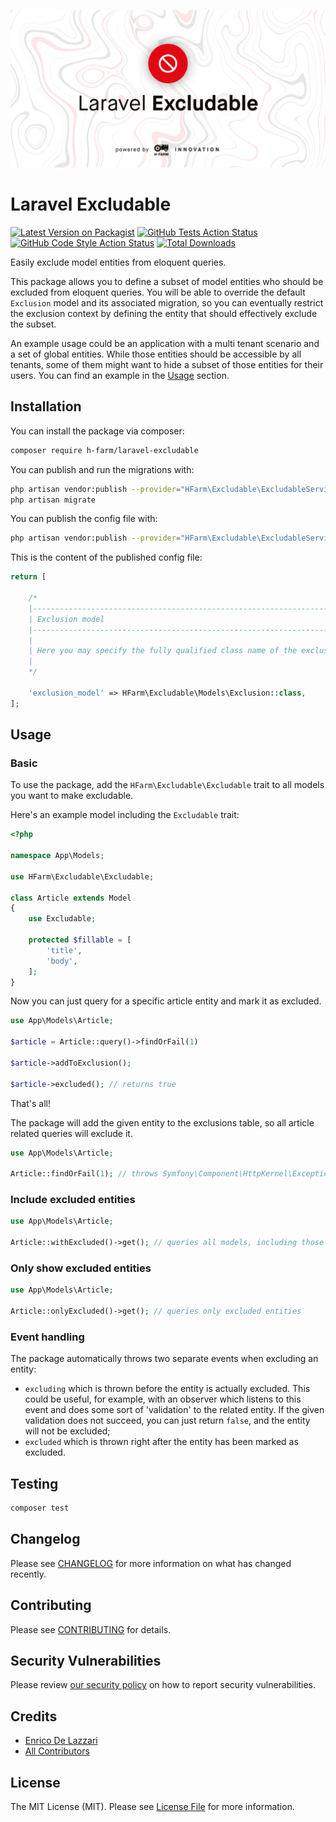 <p align="center"><img src="/art/socialcard.png" alt="Social Card of Laravel Excludable"></p>

# Laravel Excludable

[![Latest Version on Packagist](https://img.shields.io/packagist/v/h-farm/laravel-excludable.svg?style=flat-square)](https://packagist.org/packages/h-farm/laravel-excludable)
[![GitHub Tests Action Status](https://img.shields.io/github/workflow/status/h-farm/laravel-excludable/run-tests?label=tests)](https://github.com/h-farm/laravel-excludable/actions?query=workflow%3Arun-tests+branch%3Amaster)
[![GitHub Code Style Action Status](https://img.shields.io/github/workflow/status/h-farm/laravel-excludable/Check%20&%20fix%20styling?label=code%20style)](https://github.com/h-farm/laravel-excludable/actions?query=workflow%3A"Check+%26+fix+styling"+branch%3Amaster)
[![Total Downloads](https://img.shields.io/packagist/dt/h-farm/laravel-excludable.svg?style=flat-square)](https://packagist.org/packages/h-farm/laravel-excludable)

Easily exclude model entities from eloquent queries. 

This package allows you to define a subset of model entities who should be excluded from eloquent queries.
You will be able to override the default `Exclusion` model and its associated migration, so you can eventually restrict the exclusion context by defining the entity that should effectively exclude the subset. 

An example usage could be an application with a multi tenant scenario and a set of global entities.
While those entities should be accessible by all tenants, some of them might want to hide a subset of those entities for their users.
You can find an example in the [Usage](#usage) section.

## Installation

You can install the package via composer:

```bash
composer require h-farm/laravel-excludable
```

You can publish and run the migrations with:

```bash
php artisan vendor:publish --provider="HFarm\Excludable\ExcludableServiceProvider" --tag="excludable-migrations"
php artisan migrate
```

You can publish the config file with:
```bash
php artisan vendor:publish --provider="HFarm\Excludable\ExcludableServiceProvider" --tag="excludable-config"
```

This is the content of the published config file:

```php
return [

    /*
    |--------------------------------------------------------------------------
    | Exclusion model
    |--------------------------------------------------------------------------
    |
    | Here you may specify the fully qualified class name of the exclusion model.
    |
    */

    'exclusion_model' => HFarm\Excludable\Models\Exclusion::class,
];

```

## Usage

### Basic

To use the package, add the `HFarm\Excludable\Excludable` trait to all models you want to make excludable.

Here's an example model including the `Excludable` trait:

``` php
<?php

namespace App\Models;

use HFarm\Excludable\Excludable;

class Article extends Model
{
    use Excludable;

    protected $fillable = [
        'title',
        'body',
    ];
}
```

Now you can just query for a specific article entity and mark it as excluded.

``` php
use App\Models\Article;

$article = Article::query()->findOrFail(1)

$article->addToExclusion();

$article->excluded(); // returns true

```

That's all!

The package will add the given entity to the exclusions table, so all article related queries will exclude it.

``` php
use App\Models\Article;

Article::findOrFail(1); // throws Symfony\Component\HttpKernel\Exception\NotFoundHttpException
```

### Include excluded entities

``` php
use App\Models\Article;

Article::withExcluded()->get(); // queries all models, including those marked as excluded 
```

### Only show excluded entities

``` php
use App\Models\Article;

Article::onlyExcluded()->get(); // queries only excluded entities
```

### Event handling

The package automatically throws two separate events when excluding an entity:

- `excluding` which is thrown before the entity is actually excluded.
  This could be useful, for example, with an observer which listens to this event and does some sort of 'validation' to the related entity.
  If the given validation does not succeed, you can just return `false`, and the entity will not be excluded;
- `excluded` which is thrown right after the entity has been marked as excluded. 

## Testing

```bash
composer test
```

## Changelog

Please see [CHANGELOG](CHANGELOG.md) for more information on what has changed recently.

## Contributing

Please see [CONTRIBUTING](.github/CONTRIBUTING.md) for details.

## Security Vulnerabilities

Please review [our security policy](../../security/policy) on how to report security vulnerabilities.

## Credits

- [Enrico De Lazzari](https://github.com/enricodelazzari)
- [All Contributors](../../contributors)

## License

The MIT License (MIT). Please see [License File](LICENSE.md) for more information.
